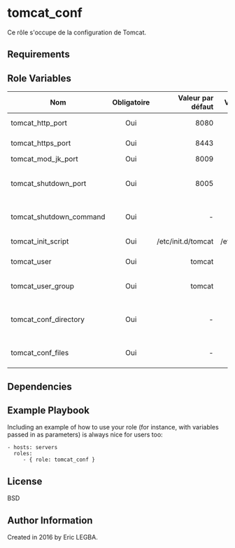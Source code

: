 tomcat_conf
=========

Ce rôle s'occupe de la configuration de Tomcat.

Requirements
------------


Role Variables
--------------
 
| Nom	        | Obligatoire	| Valeur par défaut  | Valeur utilisée	| Description|
| ------------- |:-------------:| ------------------:|:--------:|:-----------|
|tomcat_http_port| Oui|8080|8080|Port HHTP Apache Tomcat.|
|tomcat_https_port| Oui|8443|8443|Port d'écoute HTTPS Apache Tomcat.|
|tomcat_mod_jk_port| Oui|8009|8009|Port Mod JK.|
|tomcat_shutdown_port| Oui|8005|8005|Port d'écoute sur lequel Apache Tomcat reçoit un ordre d'arrêt.|
|tomcat_shutdown_command| Oui|-|-|Commande d'arrêt envoyé sur le port `tomcat_shutdown_port`.|
|tomcat_init_script|Oui|/etc/init.d/tomcat|/etc/init.d/tomcat|Script Shell pour contrôler (start|stop|status) le serveur Apache Tomcat.|
|tomcat_user|Oui|tomcat|tomcat|Utilisateur dédié à Apache Tomcat.|
|tomcat_user_group|Oui|tomcat|tomcat|Groupe de l'utilisateur dédié à Apache Tomcat.|
|tomcat_conf_directory|Oui|-|-|Répertoire contenant les fichiers de configuration d'Apache Tomcat.|
|tomcat_conf_files|Oui|-|-|Liste de fichiers de configuration d'Apache Tomcat.|

Dependencies
------------


Example Playbook
----------------

Including an example of how to use your role (for instance, with variables passed in as parameters) is always nice for users too:

    - hosts: servers
      roles:
         - { role: tomcat_conf }

License
-------

BSD

Author Information
------------------

Created in 2016 by Eric LEGBA.